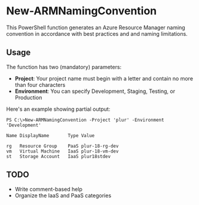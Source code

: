 # New-ARMNamingConvention
This PowerShell function generates an Azure Resource Manager naming convention in accordance with best practices and and naming limitations.

## Usage
The function has two (mandatory) parameters:

* **Project**: Your project name must begin with a letter and contain no more than four characters
* **Environment**: You can specify Development, Staging, Testing, or Production

Here's an example showing partial output:

```
PS C:\>New-ARMNamingConvention -Project 'plur' -Environment 'Development'

Name DisplayName       Type Value          
    
rg   Resource Group    PaaS plur-18-rg-dev 
vm   Virtual Machine   IaaS plur-18-vm-dev 
st   Storage Account   IaaS plur18stdev   
```


## TODO
* Write comment-based help
* Organize the IaaS and PaaS categories